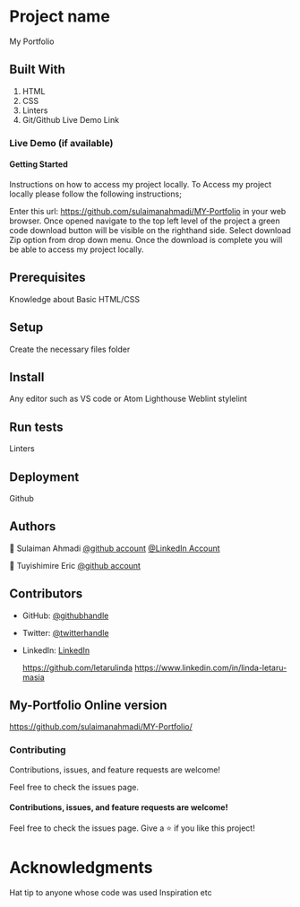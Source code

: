# Project name
My Portfolio
## Built With
1. HTML
2. CSS
3. Linters
4. Git/Github
Live Demo Link

### Live Demo (if available)


#### Getting Started
Instructions on how to access my project locally. To Access my project locally please follow the following instructions;

Enter this url: https://github.com/sulaimanahmadi/MY-Portfolio in your web browser.
Once opened navigate to the top left level of the project a green code download button will be visible on the righthand side.
Select download Zip option from drop down menu.
Once the download is complete you will be able to access my project locally.

## Prerequisites
Knowledge about Basic HTML/CSS
## Setup
Create the necessary files folder
## Install
Any editor such as VS code or Atom
Lighthouse
Weblint
stylelint
## Run tests
Linters
## Deployment
Github

## Authors
👤 Sulaiman Ahmadi
 [@github account](https://github.com/sulaimanahmadi)
 [@LinkedIn Account](https://www.linkedin.com/in/mohammad-sulaiman-ahmadi-555315261/)

👤 Tuyishimire Eric
 [@github account](https://github.com/TuyishimireEric)

## Contributors

- GitHub: [@githubhandle](https://github.com/eudondian)
- Twitter: [@twitterhandle](https://twitter.com/eudondian)
- LinkedIn: [LinkedIn](https://www.linkedin.com/in/esther-udondian-186849119/)

  https://github.com/letarulinda
  https://www.linkedin.com/in/linda-letaru-masia


## My-Portfolio Online version

https://github.com/sulaimanahmadi/MY-Portfolio/

### Contributing
Contributions, issues, and feature requests are welcome!

Feel free to check the issues page.


#### Contributions, issues, and feature requests are welcome!

Feel free to check the issues page.
Give a ⭐️ if you like this project!



# Acknowledgments
Hat tip to anyone whose code was used
Inspiration
etc

